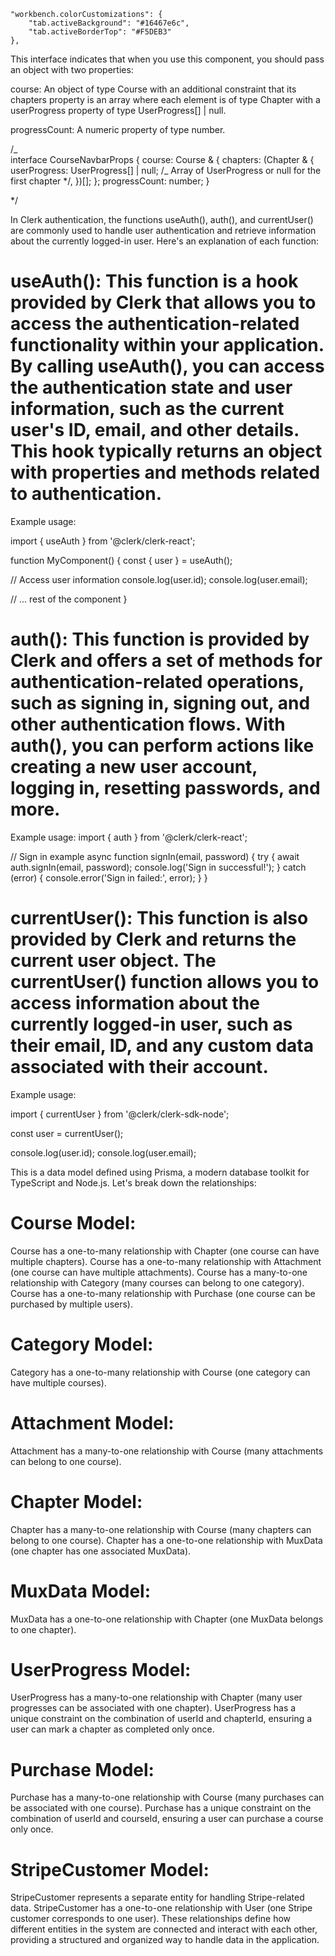 <!--THIS IS THE FINAL PROJECT AND THE END OF LMS -->

    "workbench.colorCustomizations": {
    	"tab.activeBackground": "#16467e6c",
    	"tab.activeBorderTop": "#F5DEB3"
    },

This interface indicates that when you use this component, you should pass an object with two properties:

course: An object of type Course with an additional constraint that its chapters property is an array where each element is of type Chapter with a userProgress property of type UserProgress[] | null.

progressCount: A numeric property of type number.

/_  
interface CourseNavbarProps {
course: Course & {
chapters: (Chapter & {
userProgress: UserProgress[] | null; /_ Array of UserProgress or null for the first chapter \*/,
})[];
};
progressCount: number;
}

\*/

In Clerk authentication, the functions
useAuth(), auth(), and currentUser() are commonly
used to handle user authentication and retrieve information about the currently logged-in user. Here's an explanation of each function:

# useAuth(): This function is a hook provided by Clerk that allows you to access the authentication-related functionality within your application. By calling useAuth(), you can access the authentication state and user information, such as the current user's ID, email, and other details. This hook typically returns an object with properties and methods related to authentication.

Example usage:

import { useAuth } from '@clerk/clerk-react';

function MyComponent() {
const { user } = useAuth();

// Access user information
console.log(user.id);
console.log(user.email);

// ... rest of the component
}

# auth(): This function is provided by Clerk and offers a set of methods for authentication-related operations, such as signing in, signing out, and other authentication flows. With auth(), you can perform actions like creating a new user account, logging in, resetting passwords, and more.

Example usage:
import { auth } from '@clerk/clerk-react';

// Sign in example
async function signIn(email, password) {
try {
await auth.signIn(email, password);
console.log('Sign in successful!');
} catch (error) {
console.error('Sign in failed:', error);
}
}

# currentUser(): This function is also provided by Clerk and returns the current user object. The currentUser() function allows you to access information about the currently logged-in user, such as their email, ID, and any custom data associated with their account.

Example usage:

import { currentUser } from '@clerk/clerk-sdk-node';

const user = currentUser();

console.log(user.id);
console.log(user.email);

This is a data model defined using Prisma, a modern database toolkit for TypeScript and Node.js. Let's break down the relationships:

# Course Model:

Course has a one-to-many relationship with Chapter (one course can have multiple chapters).
Course has a one-to-many relationship with Attachment (one course can have multiple attachments).
Course has a many-to-one relationship with Category (many courses can belong to one category).
Course has a one-to-many relationship with Purchase (one course can be purchased by multiple users).

# Category Model:

Category has a one-to-many relationship with Course (one category can have multiple courses).

# Attachment Model:

Attachment has a many-to-one relationship with Course (many attachments can belong to one course).

# Chapter Model:

Chapter has a many-to-one relationship with Course (many chapters can belong to one course).
Chapter has a one-to-one relationship with MuxData (one chapter has one associated MuxData).

# MuxData Model:

MuxData has a one-to-one relationship with Chapter (one MuxData belongs to one chapter).

# UserProgress Model:

UserProgress has a many-to-one relationship with Chapter (many user progresses can be associated with one chapter).
UserProgress has a unique constraint on the combination of userId and chapterId, ensuring a user can mark a chapter as completed only once.

# Purchase Model:

Purchase has a many-to-one relationship with Course (many purchases can be associated with one course).
Purchase has a unique constraint on the combination of userId and courseId, ensuring a user can purchase a course only once.

# StripeCustomer Model:

StripeCustomer represents a separate entity for handling Stripe-related data.
StripeCustomer has a one-to-one relationship with User (one Stripe customer corresponds to one user).
These relationships define how different entities in the system are connected and interact with each other, providing a structured and organized way to handle data in the application.
